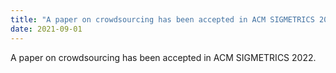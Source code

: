 ```yaml
---
title: "A paper on crowdsourcing has been accepted in ACM SIGMETRICS 2022."
date: 2021-09-01
---
```

A paper on crowdsourcing has been accepted in ACM SIGMETRICS 2022.
